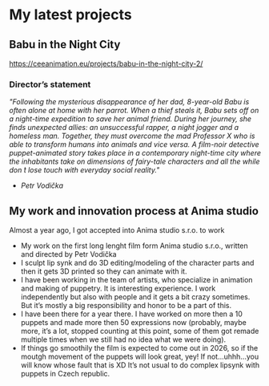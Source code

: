 # My latest projects

## Babu in the Night City 

https://ceeanimation.eu/projects/babu-in-the-night-city-2/ 

### Director’s statement
_"Following the mysterious disappearance of her dad, 8-year-old Babu is often alone at home with her parrot. When a thief steals it, Babu sets off on a night-time expedition to save her animal friend. During her journey, she finds unexpected allies: an unsuccessful rapper, a night jogger and a homeless man. Together, they must overcome the mad Professor X who is able to transform humans into animals and vice versa. A film-noir detective puppet-animated story takes place in a contemporary night-time city where the inhabitants take on dimensions of fairy-tale characters and all the while don ́t lose touch with everyday social reality."_ 

- _Petr Vodička_ 

## My work and innovation process at Anima studio

Almost a year ago, I got accepted into Anima studio s.r.o. to work 

- My work on the first long lenght film form Anima studio s.r.o., written and directed by Petr Vodička
- I sculpt lip synk and do 3D editing/modeling of the character parts and then it gets 3D printed so they can animate with it.
- I have been working in the team of artists, who specialize in animation and making of puppetry. It is interesting experience. I work independently but also with people and it gets a bit crazy sometimes. But it’s mostly a big responsibility and honor to be a part of this.
- I have been there for a year there. I have worked on more then a 10 puppets and made more then 50 expressions now (probably, maybe more, it’s a lot, stopped counting at this point, some of them got remade multiple times when we still had no idea what we were doing). 
- If things go smoothily the film is expected to come out in 2026, so if the moutgh movement of the puppets will look great, yey! If not...uhhh...you will know whose fault that is XD It’s not usual to do complex lipsynk with puppets in Czech republic.
